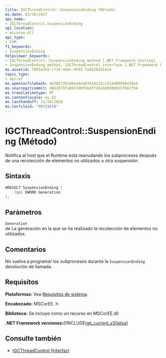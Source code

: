 ```yaml
---
title: IGCThreadControl::SuspensionEnding (Método)
ms.date: 03/30/2017
api_name:
- IGCThreadControl.SuspensionEnding
api_location:
- mscoree.dll
api_type:
- COM
f1_keywords:
- SuspensionEnding
helpviewer_keywords:
- IGCThreadControl::SuspensionEnding method [.NET Framework hosting]
- SuspensionEnding method, IGCThreadControl interface [.NET Framework hosting]
ms.assetid: 70814265-c734-4ddc-9502-fe8b28d2b414
topic_type:
- apiref
ms.openlocfilehash: 4638672b1d64a9ea07618212cc514d00996470eb
ms.sourcegitcommit: d8020797a6657d0fbbdff362b80300815f682f94
ms.translationtype: MT
ms.contentlocale: es-ES
ms.lasthandoff: 11/24/2020
ms.locfileid: "95721678"
---
```

# <a name="igcthreadcontrolsuspensionending-method"></a>IGCThreadControl::SuspensionEnding (Método)

Notifica al host que el Runtime está reanudando los subprocesos después de una recolección de elementos no utilizados u otra suspensión.  
  
## <a name="syntax"></a>Sintaxis  
  
```cpp  
HRESULT SuspensionEnding (  
    [in] DWORD Generation  
);  
```  
  
## <a name="parameters"></a>Parámetros  

 `Generation`  
 de La generación en la que se ha realizado la recolección de elementos no utilizados.  
  
## <a name="remarks"></a>Comentarios  

 No vuelva a programar los subprocesos durante la `SuspensionEnding` devolución de llamada.  
  
## <a name="requirements"></a>Requisitos  

 **Plataformas:** Vea [Requisitos de sistema](../../get-started/system-requirements.md).  
  
 **Encabezado:** MSCorEE. h  
  
 **Biblioteca:** Se incluye como un recurso en MSCorEE.dll  
  
 **.NET Framework versiones:**[!INCLUDE[net_current_v20plus](../../../../includes/net-current-v20plus-md.md)]  
  
## <a name="see-also"></a>Consulte también

- [IGCThreadControl (Interfaz)](igcthreadcontrol-interface.md)
